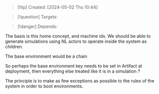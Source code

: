 
>[!tip] Created: [2024-05-02 Thu 10:44]

>[!question] Targets: 

>[!danger] Depends: 

The basis is this home concept, and machine ids.  We should be able to generate simulations using NL actors to operate inside the system as children.

The base environment would be a chain

So perhaps the base environment key needs to be set in Artifact at deployment, then everything else treated like it is in a simulation ?

The principle is to make as few exceptions as possible to the rules of the system in order to boot environments.